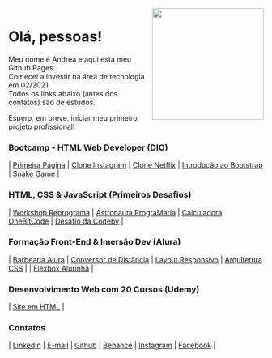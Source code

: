 <img src="https://media.giphy.com/media/LPgFwCQg4HQBvPihcn/giphy.gif" width="220px" align="right">

# Olá, pessoas!

Meu nome é Andrea e aqui está meu Github Pages.  
Comecei a investir na área de tecnologia em 02/2021.  
Todos os links abaixo (antes dos contatos) são de estudos.

Espero, em breve, iniciar meu primeiro projeto profissional!

### Bootcamp - HTML Web Developer (DIO)

| [Primeira Página](https://andreadcsousa.github.io/introducao_html_css/) | [Clone Instagram](https://andreadcsousa.github.io/desafio_instagram/) | [Clone Netflix](https://andreadcsousa.github.io/desafio_netflix/) | [Introdução ao Bootstrap](https://andreadcsousa.github.io/introducao_bootstrap/) | [Snake Game](https://andreadcsousa.github.io/desafio_snake/) |

### HTML, CSS & JavaScript (Primeiros Desafios)

| [Workshop Reprograma](https://andreadcsousa.github.io/oficina_reprograma/) | [Astronauta PrograMaria](https://andreadcsousa.github.io/frontend_programaria/) | [Calculadora OneBitCode](https://andreadcsousa.github.io/start_onebitcode/) | [Desafio da Codeby](https://andreadcsousa.github.io/codeby_test/) |

### Formação Front-End & Imersão Dev (Alura)

| [Barbearia Alura](https://andreadcsousa.github.io/alura_frontend/) | [Conversor de Distância](https://andreadcsousa.github.io/alura_conversorjs/) | [Layout Responsivo](https://andreadcsousa.github.io/alura_responsivo/) | [Arquitetura CSS](https://andreadcsousa.github.io/alura_arquiteturaCSS/) |
| [Flexbox Alurinha](https://andreadcsousa.github.io/alura_flexbox/) |

### Desenvolvimento Web com 20 Cursos (Udemy)

| [Site em HTML](https://andreadcsousa.github.io/projeto-unes/) |

### Contatos

| [Linkedin](https://www.linkedin.com/in/andrea-dcsousa/) | [E-mail](mailto:andrea.dcsousa@gmail.com) | [Github](https://github.com/andreadcsousa) | [Behance](https://www.freecodecamp.org/andreadcsousa) | [Instagram](https://www.instagram.com/pinklovesxtina/) | [Facebook](https://www.facebook.com/pinkLOVESxtina) |
